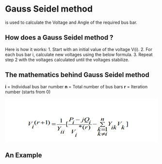 # Gauss Seidel method

is used to calculate the Voltage and Angle of the required bus bar.

## How does a Gauss Seidel method ?

Here is how it works:
1\. Start with an initial value of the voltage V(i).
2\. For each bus bar i, calculate new voltages using the below formula.
3\. Repeat step 2 with the voltages calculated until the voltages stabilize.

## The mathematics behind Gauss Seidel method

**i** = Individual bus bar number
**n** = Total number of bus bars
**r** = Iteration number (starts from 0)

![alt text](https://github.com/shankar-shiv/Power-System-Analysis/blob/master/load%20flow%20analysis/gauss%20seidel/gauss-seidel.PNG "Gauss-Seidel equation")

## An Example
